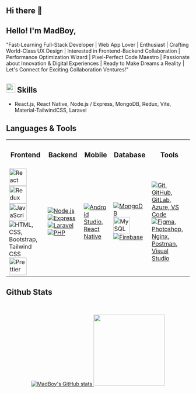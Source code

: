 ## Hi there 👋

## Hello! I'm MadBoy,
"Fast-Learning Full-Stack Developer | Web App Lover | Enthusiast | Crafting World-Class UX Design | Interested in Frontend-Backend Collaboration | Performance Optimization Wizard | Pixel-Perfect Code Maestro | Passionate about Innovation & Digital Experiences | Ready to Make Dreams a Reality | Let's Connect for Exciting Collaboration Ventures!"

<h2><img src="https://media2.giphy.com/media/QssGEmpkyEOhBCb7e1/giphy.gif?cid=ecf05e47a0n3gi1bfqntqmob8g9aid1oyj2wr3ds3mg700bl&rid=giphy.gif" width ="25"> Skills</h2>

- React.js, React Native, Node.js / Express, MongoDB, Redux, Vite, Material-TailwindCSS, Laravel


## Languages & Tools

<table>
  <tr>
    <th><h3 align="center">Frontend</h3></th>
    <th><h3 align="center">Backend</h3></th>
    <th><h3 align="center">Mobile</h3></th>
    <th><h3 align="center">Database</h3></th>
    <th><h3 align="center">Tools</h3></th>
  </tr>
  <tr>
    <td>
        <img src="https://techstack-generator.vercel.app/react-icon.svg" alt="React" width="48" height="48" />
        <img src="https://techstack-generator.vercel.app/redux-icon.svg" alt="Redux" width="48" height="48" />
        <img src="https://techstack-generator.vercel.app/js-icon.svg" alt="JavaScript" width="48" height="48" />
<!--         <img src="https://techstack-generator.vercel.app/ts-icon.svg" alt="TypeScript" width="48" height="48" /> -->
        <img src="https://skillicons.dev/icons?i=html,css,bootstrap,tailwindcss" alt="HTML, CSS, Bootstrap, Tailwind CSS" />
<!--         <img src="https://skillicons.dev/icons?i=nextjs" alt="Next.js" /> -->
<!--         <img src="https://skillicons.dev/icons?i=angular" alt="Angular" /> -->
<!--         <img src="https://skillicons.dev/icons?i=jquery" alt="jQuery" /> -->
<!--         <img src="https://techstack-generator.vercel.app/sass-icon.svg" alt="Sass" width="48" height="48" /> -->
        <img src="https://techstack-generator.vercel.app/prettier-icon.svg" alt="Prettier" width="48" height="48" />
    </td>
    <td>
      <a href="https://skillicons.dev">
        <img src="https://skillicons.dev/icons?i=nodejs" alt="Node.js" />
        <img src="https://skillicons.dev/icons?i=express" alt="Express" />
        <img src="https://skillicons.dev/icons?i=laravel" alt="Laravel" />
        <img src="https://skillicons.dev/icons?i=php" alt="PHP" />
<!--         <img src="https://skillicons.dev/icons?i=symfony" alt="Symfony" /> -->
      </a>
    </td>
    <td>
      <a href="https://skillicons.dev">
        <img src="https://skillicons.dev/icons?i=androidstudio,react" alt="Android Studio, React Native" />
<!--         <img src="https://skillicons.dev/icons?i=flutter" alt="Flutter" width="40" height="40" /> -->
<!--         <img src="https://techstack-generator.vercel.app/swift-icon.svg" alt="Swift" width="40" height="40" /> -->
      </a>
    </td>
    <td>
      <a href="https://skillicons.dev">
        <img src="https://skillicons.dev/icons?i=mongodb" alt="MongoDB" />
        <img src="https://techstack-generator.vercel.app/mysql-icon.svg" alt="MySQL" width="45" height="45" />
        <img src="https://skillicons.dev/icons?i=firebase" alt="Firebase" />
<!--         <img src="https://skillicons.dev/icons?i=postgres" alt="Postgres" /> -->
      </a>
    </td>
    <td>
      <a href="https://skillicons.dev">
        <img src="https://skillicons.dev/icons?i=git,github,gitlab,azure,vscode" alt="Git, GitHub, GitLab, Azure, VS Code" />
        <img src="https://skillicons.dev/icons?i=figma,photoshop,nginx,postman,visualstudio" alt="Figma, Photoshop, Nginx, Postman, Visual Studio" />
<!--         <img src="https://techstack-generator.vercel.app/docker-icon.svg" alt="Docker" width="37" height="37" /> -->
<!--         <img src="https://techstack-generator.vercel.app/webpack-icon.svg" alt="Webpack" width="37" height="37" /> -->
<!--         <img src="https://techstack-generator.vercel.app/aws-icon.svg" alt="AWS" width="37" height="37" /> -->
<!--         <img src="https://techstack-generator.vercel.app/restapi-icon.svg" alt="REST API" width="37" height="37" /> -->
<!--         <img src="https://techstack-generator.vercel.app/graphql-icon.svg" alt="GraphQL" width="37" height="37" /> -->
      </a>
    </td>
  </tr>
</table>

## Github Stats

<!-- <p align="center">
    <a href="https://github-readme-activity-graph.vercel.app/graph?username=MadBoy001&theme=react-dark&hide_border=true&hide_title=false&area=true&custom_title=Total%20contribution%20graph%20in%20all%20repo">
        <img src="https://github-readme-activity-graph.vercel.app/graph?username=MadBoy001&theme=react-dark&hide_border=true&hide_title=false&area=true&custom_title=Total%20contribution%20graph%20in%20all%20repo" width="95%" alt="activity graph">
    </a>
  <img src="https://github-readme-stats.vercel.app/api?username=MadBoy001&show_icons=true&count_private=true&title_color=0891b2&text_color=ffffff&icon_color=0891b2&bg_color=4b5563&hide_border=true&theme=prussian&show=reviews,prs_merged,prs_merged_percentage" alt="MadBoy's GitHub stats"/>
  <img width="54%" height="180em" src="https://github-readme-stats-eight-theta.vercel.app/api?username=MadBoy001&theme=gotham&show_icons=true&hide_border=true&include_all_commits=true&count_private=true&include_all_commits=true" />
</p> -->

<br />
<p align="center">
    <a href="https://github-readme-stats.vercel.app/api?username=MadBoy001&rank_icon=percentile&count_private=true&hide_border=true&theme=prussian" target="_blank">
        <img src="https://github-readme-stats.vercel.app/api?username=MadBoy001&rank_icon=github&count_private=true&hide_border=true&theme=prussian" alt="MadBoy's GitHub stats"/>
<!--         <img src="https://github-readme-stats.vercel.app/api?username=MadBoy001&rank_icon=percentile&count_private=true&hide_border=true&theme=prussian" alt="MadBoy's GitHub stats"/> -->
        <img height="195em" src="https://github-readme-stats.vercel.app/api/top-langs/?username=MadBoy001&layout=compact&theme=prussian&show_icons=true&hide_border=true&exclude_repo=Soruko"/>
    </a>
</p>

